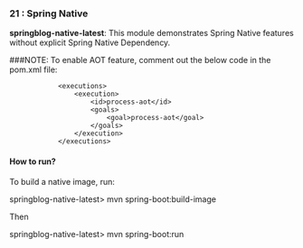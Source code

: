 ### 21 : Spring Native

**springblog-native-latest**: This module demonstrates Spring Native features without explicit Spring Native Dependency.

###NOTE:
To enable AOT feature, comment out the below code in the pom.xml file:

                <executions>
                    <execution>
                        <id>process-aot</id>
                        <goals>
                            <goal>process-aot</goal>
                        </goals>
                    </execution>
                </executions>

#### How to run?

To build a native image, run:

springblog-native-latest> mvn spring-boot:build-image

Then

springblog-native-latest> mvn spring-boot:run
